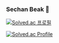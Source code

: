 ### Sechan Beak 🌈 
[![Solved.ac 프로필](http://mazassumnida.wtf/api/mini/generate_badge?boj=sechan325)](https://solved.ac/sechan325)

[![Solved.ac Profile](http://mazassumnida.wtf/api/v2/generate_badge?boj=sechan325)](https://solved.ac/sechan325/)



